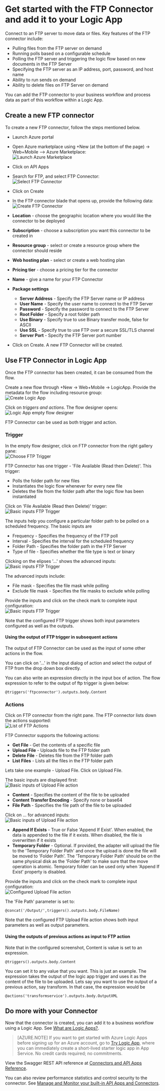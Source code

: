 <properties
    pageTitle="Using the FTP Connector in Logic Apps | Microsoft Azure App Service"
    description="How to create and configure the FTP Connector or API app and use it in a logic app in Azure App Service"
    authors="rajram"
    manager="dwrede"
    editor=""
    services="app-service\logic"
    documentationCenter=""/>

<tags
    ms.service="app-service-logic"
    ms.workload="integration"
    ms.tgt_pltfrm="na"
    ms.devlang="na"
    ms.topic="article"
    ms.date="11/30/2015"
    ms.author="rajram"/>

# Get started with the FTP Connector and add it to your Logic App
Connect to an FTP server to move data or files. Key features of the FTP connector include:

- Pulling files from the FTP server on demand
- Running polls based on a configurable schedule
- Polling the FTP server and triggering the logic flow based on new documents in the FTP Server
- Specifying the FTP server as an IP address, port, password, and host name
- Ability to run sends on demand
- Ability to delete files on FTP Server on demand

You can add the FTP connector to your business workflow and process data as part of this workflow within a Logic App. 

## Create a new FTP connector
To create a new FTP connector, follow the steps mentioned below.
- Launch Azure portal
- Open Azure marketplace using +New (at the bottom of the page) -> Web+Mobile --> Azure Marketplace:  
![Launch Azure Marketplace][1]

- Click on API Apps
- Search for FTP, and select FTP Connector:  
![Select FTP Connector][2]

- Click on Create
- In the FTP connector blade that opens up, provide the following data:  
![Create FTP Connector][3]

- **Location** - choose the geographic location where you would like the connector to be deployed
- **Subscription** - choose a subscription you want this connector to be created in
- **Resource group** - select or create a resource group where the connector should reside
- **Web hosting plan** - select or create a web hosting plan
- **Pricing tier** - choose a pricing tier for the connector
- **Name** - give a name for your FTP Connector
- **Package settings**
    - **Server Address** - Specify the FTP Server name or IP address
    - **User Name** - Specify the user name to connect to the FTP Server
    - **Password** - Specify the password to connect to the FTP Server
    - **Root Folder** - Specify a root folder path
    - **Use Binary** - Specify true to use Binary transfer mode, false for ASCII
    - **Use SSL** - Specify true to use FTP over a secure SSL/TLS channel
    - **Server Port** - Specify the FTP Server port number
- Click on Create. A new FTP Connector will be created.

## Use FTP Connector in Logic App
Once the FTP connector has been created, it can be consumed from the flow.

Create a new flow through +New -> Web+Mobile -> LogicApp. Provide the metadata for the flow including resource group:  
![Create Logic App][4]

Click on *triggers and actions*. The flow designer opens:  
![Logic App empty flow designer][5]

FTP Connector can be used as both trigger and action.

### Trigger
In the empty flow designer, click on FTP connector from the right gallery pane:  
![Choose FTP Trigger][6]

FTP Connector has one trigger - 'File Available (Read then Delete)'. This trigger:

- Polls the folder path for new files
- Instantiates the logic flow whenever for every new file
- Deletes the file from the folder path after the logic flow has been instantiated

Click on 'File Available (Read then Delete)' trigger:  
![Basic inputs FTP Trigger][7]

The inputs help you configure a particular folder path to be polled on a scheduled frequency. The basic inputs are
- Frequency - Specifies the frequency of the FTP poll
- Interval - Specifies the interval for the scheduled frequency
- Folder Path - Specifies the folder path in the FTP Server
- Type of file - Specifies whether the file type is text or binary

Clicking on the elipses '...' shows the advanced inputs:  
![Basic inputs FTP Trigger][8]

The advanced inputs include:
- File mask - Specifies the file mask while polling
- Exclude file mask - Specifies the file masks to exclude while polling

Provide the inputs and click on the check mark to complete input configuration:  
![Basic inputs FTP Trigger][9]

Note that the configured FTP trigger shows both input parameters configured as well as the outputs.

#### Using the output of FTP trigger in subsequent actions
The output of FTP Connector can be used as the input of some other actions in the flow.

You can click on '...' in the input dialog of action and select the output of FTP from the drop down box directly.

You can also write an expression directly in the input box of action. The flow expression to refer to the output of ftp trigger is given below:

    @triggers('ftpconnector').outputs.body.Content

### Actions
Click on FTP connector from the right pane. The FTP connector lists down the actions supported:  
![List of FTP Actions][10]

FTP Connector supports the following actions:

- **Get File** - Get the contents of a specific file
- **Upload File** - Uploads file to the FTP folder path
- **Delete File** - Deletes file from the FTP folder path
- **List Files** - Lists all the files in the FTP folder path

Lets take one example - Upload File. Click on Upload File.

The basic inputs are displayed first:  
![Basic inputs of Upload File action][11]


- **Content** - Specifies the content of the file to be uploaded
- **Content Transfer Encoding** - Specify none or base64
- **File Path** - Specifies the file path of the file to be uploaded

Click on ... for advanced inputs:  
![Basic inputs of Upload File action][12]


- **Append If Exists** - True or False 'Append If Exist'. When enabled, the data is appended to the file if it exists. When disabled, the file is overwritten if it exists
- **Temporary Folder** - Optional. If provided, the adapter will upload the file to the 'Temporary Folder Path' and once the upload is done the file will be moved to 'Folder Path'. The 'Temporary Folder Path' should be on the same physical disk as the 'Folder Path' to make sure that the move operation is atomic. Temporary folder can be used only when 'Append If Exist' property is disabled.

Provide the inputs and click on the check mark to complete input configuration:  
![Configured Upload File action][13]

The 'File Path' parameter is set to:

    @concat('/Output/',triggers().outputs.body.FileName)

Note that the configured FTP Upload File action shows both input parameters as well as output parameters.

#### Using the outputs of previous actions as input to FTP action
Note that in the configured screenshot, Content is value is set to an expression.

    @triggers().outputs.body.Content


You can set it to any value that you want. This is just an example. The expression takes the output of the logic app trigger and uses it as the content of the file to be uploaded. Lets say you want to use the output of a previous action, say transform. In that case, the expression would be

    @actions('transformservice').outputs.body.OutputXML

## Do more with your Connector
Now that the connector is created, you can add it to a business workflow using a Logic App. See [What are Logic Apps?](app-service-logic-what-are-logic-apps.md).

>[AZURE.NOTE] If you want to get started with Azure Logic Apps before signing up for an Azure account, go to [Try Logic App](https://tryappservice.azure.com/?appservice=logic), where you can immediately create a short-lived starter logic app in App Service. No credit cards required; no commitments.

View the Swagger REST API reference at [Connectors and API Apps Reference](http://go.microsoft.com/fwlink/p/?LinkId=529766).

You can also review performance statistics and control security to the connector. See [Manage and Monitor your built-in API Apps and Connectors](app-service-logic-monitor-your-connectors.md).

<!-- Image reference -->
[1]: ./media/app-service-logic-connector-ftp/LaunchAzureMarketplace.PNG
[2]: ./media/app-service-logic-connector-ftp/SelectFTPConnector.PNG
[3]: ./media/app-service-logic-connector-ftp/CreateFTPConnector.PNG
[4]: ./media/app-service-logic-connector-ftp/CreateLogicApp.PNG
[5]: ./media/app-service-logic-connector-ftp/LogicAppEmptyFlowDesigner.PNG
[6]: ./media/app-service-logic-connector-ftp/ChooseFTPTrigger.PNG
[7]: ./media/app-service-logic-connector-ftp/BasicInputsFTPTrigger.PNG
[8]: ./media/app-service-logic-connector-ftp/AdvancedInputsFTPTrigger.PNG
[9]: ./media/app-service-logic-connector-ftp/ConfiguredFTPTrigger.PNG
[10]: ./media/app-service-logic-connector-ftp/ListOfFTPActions.PNG
[11]: ./media/app-service-logic-connector-ftp/BasicInputsUploadFile.PNG
[12]: ./media/app-service-logic-connector-ftp/AdvancedInputsUploadFile.PNG
[13]: ./media/app-service-logic-connector-ftp/ConfiguredUploadFile.PNG
 

